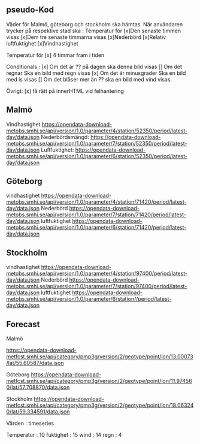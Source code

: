 ## pseudo-Kod

Väder för Malmö, göteborg och stockholm ska hämtas.
När användaren trycker på respektive stad ska :
Temperatur för 
        [x]Den senaste timmen visas
        [x]Dem tre senaste timmarna visas
        [x]Nederbörd
        [x]Relativ luftfuktighet
        [x]Vindhastighet

Temperatur för 
       [x] 4 timmar fram i tiden 

Conditionals :
    [x] Om det är ?? på dagen ska denna bild visas
    [] Om det regnar Ska en bild med regn visas
    [x] Om det är minusgrader Ska en bild med is visas
    [] Om det blåser mer än ?? ska en bild med vind visas.

Övrigt:
    [x] få rätt på innerHTML vid felhantering




## Malmö

Vindhastighet 
https://opendata-download-metobs.smhi.se/api/version/1.0/parameter/4/station/52350/period/latest-day/data.json
Nederbördsmängd:
https://opendata-download-metobs.smhi.se/api/version/1.0/parameter/7/station/52350/period/latest-day/data.json
Luftfuktighet:
https://opendata-download-metobs.smhi.se/api/version/1.0/parameter/6/station/52350/period/latest-day/data.json


## Göteborg
vindhastighet
https://opendata-download-metobs.smhi.se/api/version/1.0/parameter/4/station/71420/period/latest-day/data.json
Nederbörd
https://opendata-download-metobs.smhi.se/api/version/1.0/parameter/7/station/71420/period/latest-day/data.json
luftfuktighet
https://opendata-download-metobs.smhi.se/api/version/1.0/parameter/6/station/71420/period/latest-day/data.json


## Stockholm 
vindhastighet
https://opendata-download-metobs.smhi.se/api/version/1.0/parameter/4/station/97400/period/latest-day/data.json
Nederbörd
https://opendata-download-metobs.smhi.se/api/version/1.0/parameter/7/station/97400/period/latest-day/data.json
luftfuktighet
https://opendata-download-metobs.smhi.se/api/version/1.0/parameter/6/station//period/latest-day/data.json

## Forecast
Malmö

https://opendata-download-metfcst.smhi.se/api/category/pmp3g/version/2/geotype/point/lon/13.00073/lat/55.60587/data.json

Göteborg
https://opendata-download-metfcst.smhi.se/api/category/pmp3g/version/2/geotype/point/lon/11.974560/lat/57.708870/data.json

Stockholm
https://opendata-download-metfcst.smhi.se/api/category/pmp3g/version/2/geotype/point/lon/18.063240/lat/59.334591/data.json

Värden :
timeseries

Temperatur : 10
fuktighet : 15
wind : 14
regn : 4